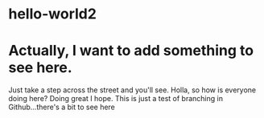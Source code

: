 # hello-world2

# Actually, I want to add something to see here.
Just take a step across the street and you'll see.
Holla, so how is everyone doing here? Doing great I hope. 
This is just a test of branching in Github...there's a bit to see here

